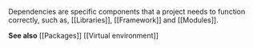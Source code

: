 Dependencies are specific components that a project needs to function correctly, such as, [[Libraries]], [[Framework]] and [[Modules]].

**See also**
[[Packages]]
[[Virtual environment]]

